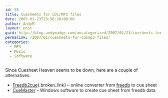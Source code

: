 ```yaml
---
id: 28
title: Cuesheets for CDs/MP3 files
date: 2007-01-23T23:56:20+00:00
author: AndyM
layout: post
guid: http://blog.andymadge.com/uncategorized/2007/01/23/cuesheets-for-cdsmp3-files/
permalink: /2007/01/cuesheets-for-cdsmp3-files/
categories:
  - MP3
  - Music
  - Software
---
```

Since Cuesheet Heaven seems to be down, here are a couple of alternatives:

  * [Freedb2cue](http://leho.kraav.com/freedb2cue/){.broken_link} &#8211; online converter from [freedb](http://www.freedb.org/) to cue sheet
  * [CueMaster](http://cuemaster.org/) &#8211; Windows software to create cue sheet from freedb data